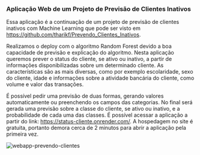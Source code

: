 ### Aplicação Web de um Projeto de Previsão de Clientes Inativos

Essa aplicação é a continuação de um projeto de previsão de clientes inativos com Machine Learning que pode ser visto em https://github.com/tharikf/Prevendo_Clientes_Inativos.

Realizamos o deploy com o algoritmo Random Forest devido a boa capacidade de previsão e explicação do algoritmo. Nesta aplicação queremos prever o status do cliente, se ativo ou inativo, a partir de informações disponibilizadas sobre um determinado cliente. As características são as mais diversas, como por exemplo escolaridade, sexo do cliente, idade e informações sobre a atividade bancária do cliente, como volume e valor das transações.

É possível pedir uma previsão de duas formas, gerando valores automaticamente ou preenchendo os campos das categorias. No final será gerada uma previsão sobre a classe do cliente, se ativo ou inativo, e a probabilidade de cada uma das classes. É possível acessar a aplicação a partir do link: https://status-cliente.onrender.com/. A hospedagem no site é gratuita, portanto demora cerca de 2 minutos para abrir a aplicação pela primeira vez.


![webapp-prevendo-clientes](https://user-images.githubusercontent.com/104634357/211561495-4c172402-51d4-48ed-9062-5dc134924657.gif)




